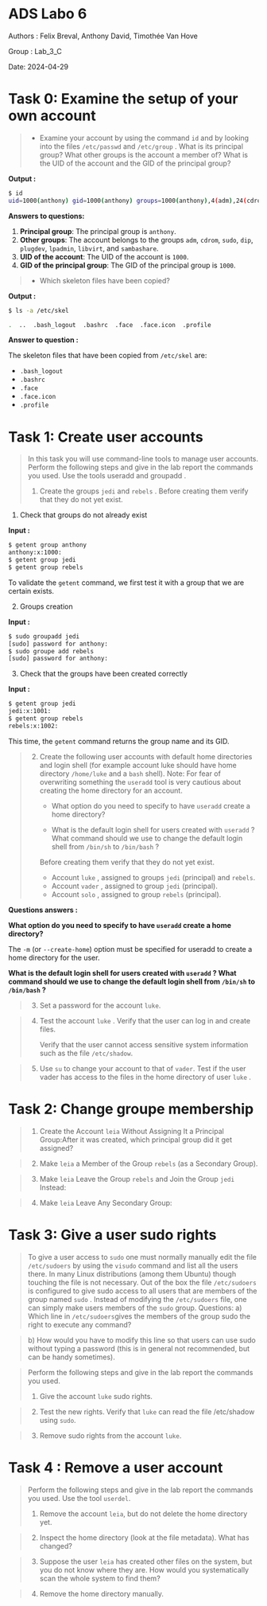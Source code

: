 # ADS Labo 6

Authors : Felix Breval, Anthony David, Timothée Van Hove

Group : Lab_3_C

Date: 2024-04-29

# Task 0: Examine the setup of your own account

> - Examine your account by using the command `id` and by looking into the files
>   `/etc/passwd` and `/etc/group` . What is its principal group? What other groups is
>   the account a member of? What is the UID of the account and the GID of the
>   principal group?

**Output :** 

```bash
$ id
uid=1000(anthony) gid=1000(anthony) groups=1000(anthony),4(adm),24(cdrom),27(sudo),30(dip),46(plugdev),114(lpadmin),125(libvirt),988(sambashare)
```

**Answers to questions:**

1. **Principal group**: The principal group is `anthony`.
2. **Other groups**: The account belongs to the groups `adm`, `cdrom`, `sudo`, `dip`, `plugdev`, `lpadmin`, `libvirt`, and `sambashare`.
3. **UID of the account**: The UID of the account is `1000`.
4. **GID of the principal group**: The GID of the principal group is `1000`.

> - Which skeleton files have been copied?

**Output :**

```bash
$ ls -a /etc/skel

.  ..  .bash_logout  .bashrc  .face  .face.icon  .profile

```

**Answer to question :**

The skeleton files that have been copied from `/etc/skel` are:

- `.bash_logout`
- `.bashrc`
- `.face`
- `.face.icon`
- `.profile`

# Task 1: Create user accounts

> In this task you will use command-line tools to manage user accounts.
> Perform the following steps and give in the lab report the commands you used. Use the
> tools useradd and groupadd .
>
> 1. Create the groups `jedi` and `rebels` . Before creating them verify that they do not yet exist.

1. Check that groups do not already exist

**Input :**

```bash
$ getent group anthony
anthony:x:1000:
$ getent group jedi
$ getent group rebels
```

To validate the `getent` command, we first test it with a group that we are certain exists.

2. Groups creation

**Input :**

```bash
$ sudo groupadd jedi
[sudo] password for anthony:
$ sudo groupe add rebels
[sudo] password for anthony:
```

3. Check that the groups have been created correctly

**Input :**

```bash
$ getent group jedi
jedi:x:1001:
$ getent group rebels
rebels:x:1002:
```

This time, the `getent` command returns the group name and its GID.

> 2. Create the following user accounts with default home directories and login shell (for example account luke should have home directory `/home/luke` and a `bash` shell).
>    Note: For fear of overwriting something the `useradd` tool is very cautious about creating the home directory for an account.
>
>    - What option do you need to specify to have `useradd` create a home directory?
>
>    - What is the default login shell for users created with `useradd` ? What command should we use to change the default login shell from `/bin/sh` to `/bin/bash` ?
>
>    Before creating them verify that they do not yet exist.
>
>    - Account `luke` , assigned to groups `jedi` (principal) and `rebels`.
>    - Account `vader` , assigned to group `jedi` (principal).
>    - Account `solo` , assigned to group `rebels` (principal).

**Questions answers :**

**What option do you need to specify to have `useradd` create a home directory?**

The `-m` (or `--create-home`) option must be specified for useradd to create a home directory for the user.

**What is the default login shell for users created with `useradd` ? What command should we use to change the default login shell from `/bin/sh` to `/bin/bash` ?**



> 3. Set a password for the account `luke`.



> 4. Test the account `luke` . Verify that the user can log in and create files. 
>
>    Verify that the user cannot access sensitive system information such as the file `/etc/shadow`.



> 5. Use `su` to change your account to that of `vader`. Test if the user vader has access to the files in the home directory of user `luke` .



# Task 2: Change groupe membership

> 1. Create the Account `leia` Without Assigning It a Principal Group:After it was created, which principal group did it get assigned?



> 2. Make `leia` a Member of the Group `rebels` (as a Secondary Group).



> 3. Make `leia` Leave the Group `rebels` and Join the Group `jedi` Instead:



> 4. Make `leia` Leave Any Secondary Group:



# Task 3: Give a user sudo rights

> To give a user access to `sudo` one must normally manually edit the file `/etc/sudoers` by using the `visudo` command and list all the users there. In many Linux distributions (among them Ubuntu) though touching the file is not necessary. Out of the box the file `/etc/sudoers` is configured to give sudo access to all users that are members of the group named `sudo` . Instead of modifying the `/etc/sudoers` file, one can simply make users members of the `sudo` group.
> Questions:
> a) Which line in `/etc/sudoers`gives the members of the group sudo the right to execute any command?



> b) How would you have to modify this line so that users can use sudo without typing a password (this is in general not recommended, but can be handy sometimes).



> Perform the following steps and give in the lab report the commands you used.
>
> 1. Give the account `luke` sudo rights.



> 2. Test the new rights. Verify that `luke` can read the file /etc/shadow using `sudo`.



> 3. Remove sudo rights from the account `luke`.





# Task 4 : Remove a user account

> Perform the following steps and give in the lab report the commands you used. Use the
> tool `userdel`.
>
> 1. Remove the account `leia`, but do not delete the home directory yet.



> 2. Inspect the home directory (look at the file metadata). What has changed?



> 3. Suppose the user `leia` has created other files on the system, but you do not
>    know where they are. How would you systematically scan the whole system to find
>    them?



> 4. Remove the home directory manually.



